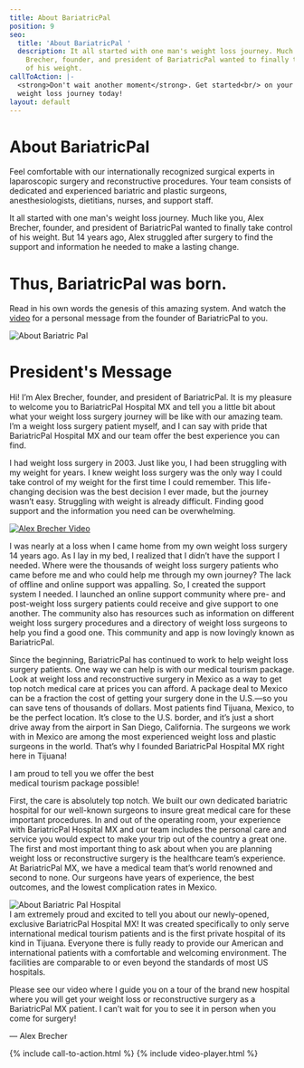 ```yaml
---
title: About BariatricPal
position: 9
seo:
  title: 'About BariatricPal '
  description: It all started with one man's weight loss journey. Much like you, Alex
    Brecher, founder, and president of BariatricPal wanted to finally take control
    of his weight.
callToAction: |-
  <strong>Don't wait another moment</strong>. Get started<br/> on your
  weight loss journey today!
layout: default
---
```


<div class='wrap'>
  <div class='section u-py6 u-bt1'>
    <div class='section-row'>
      <div class='section-chunk u-px4'>
        <h1 class='u-mt0'>About BariatricPal</h1>
      </div>
    </div>
    <div class='section-row'>
      <div class='section-chunk u-size4of7 u-px4 u-xs-sizeFull u-xs-mb3'>
        <p class='t3 u-mt0'>
          Feel comfortable with our internationally recognized surgical experts in laparoscopic surgery and reconstructive procedures. Your team consists of dedicated and experienced bariatric and plastic surgeons, anesthesiologists, dietitians, nurses, and support staff.
        </p>
        <p>
          It all started with one man's weight loss journey. Much like you, Alex Brecher, founder, and president of BariatricPal wanted to finally take control of his weight. But 14 years ago, Alex struggled after surgery to find the support and information he needed to make a lasting change.
        </p>
        <h1 class='u-textPrimary'>
          Thus, BariatricPal was born.
        </h1>
        <p class='js-scroll-to'>
          Read in his own words the genesis of this amazing system. And watch the <a href='#about-video'>video</a> for a personal message from the founder of BariatricPal to you.
        </p>
      </div>
      <div class='section-chunk u-size3of7 u-mAuto u-px4 u-xs-sizeFull'>
        <img src='/uploads/about-bariatric-pal.png' alt='About Bariatric Pal'/>
      </div>
    </div>
  </div>
  <div class='section u-py6'>
    <div class='section-row'>
      <div class='section-chunk u-px4 u-size13of16 u-xs-sizeFull'>
        <h1 class='u-mt0'>President's Message</h1>
        <p class='t3'>
          Hi! I’m Alex Brecher, founder, and president of BariatricPal. It is my pleasure to welcome you to BariatricPal Hospital MX and tell you a little bit about what your weight loss surgery journey will be like with our amazing team. I’m a weight loss surgery patient myself, and I can say with pride that BariatricPal Hospital MX and our team offer the best experience you can find.
        </p>
        <p>
          I had weight loss surgery in 2003. Just like you, I had been struggling with my weight for years. I knew weight loss surgery was the only way I could take control of my weight for the first time I could remember. This life-changing decision was the best decision I ever made, but the journey wasn’t easy. Struggling with weight is already difficult. Finding good support and the information you need can be overwhelming.
        </p>
      </div>
    </div>
    <div class='section-row'>
      <div class='section-chunk u-p4'>
        <a id='about-video' class='ctrl ctrl--play' href='#qctIbDMqjNM'>
          <img src='/uploads/alex-brecher.png' alt='Alex Brecher Video'/>
        </a>
      </div>
    </div>
    <div class='section-row'>
      <div class='section-chunk u-px4 u-size12of16 u-xs-sizeFull'>
        <p>
          I was nearly at a loss when I came home from my own weight loss surgery 14 years ago. As I lay in my bed, I realized that I didn’t have the support I needed. Where were the thousands of weight loss surgery patients who came before me and who could help me through my own journey? The lack of offline and online support was appalling. So, I created the support system I needed. I launched an online support community where pre- and post-weight loss surgery patients could receive and give support to one another. The community also has resources such as information on different weight loss surgery procedures and a directory of weight loss surgeons to help you find a good one. This community and app is now lovingly known as BariatricPal.
        </p>
        <p>
          Since the beginning, BariatricPal has continued to work to help weight loss surgery patients. One way we can help is with our medical tourism package. Look at weight loss and reconstructive surgery in Mexico as a way to get top notch medical care at prices you can afford. A package deal to Mexico can be a fraction the cost of getting your surgery done in the U.S.—so you can save tens of thousands of dollars. Most patients find Tijuana, Mexico, to be the perfect location. It’s close to the U.S. border, and it’s just a short drive away from the airport in San Diego, California. The surgeons we work with in Mexico are among the most experienced weight loss and plastic surgeons in the world. That’s why I founded BariatricPal Hospital MX right here in Tijuana!
        </p>
        <p class='t3 u-textPrimary u-py2'>
          I am proud to tell you we offer the best<br/>
          medical tourism package possible!
        </p>
        <p>
          First, the care is absolutely top notch. We built our own dedicated bariatric hospital for our well-known surgeons to insure great medical care for these important procedures. In and out of the operating room, your experience with BariatricPal Hospital MX and our team includes the personal care and service you would expect to make your trip out of the country a great one. The first and most important thing to ask about when you are planning weight loss or reconstructive surgery is the healthcare team’s experience. At BariatricPal MX, we have a medical team that’s world renowned and second to none. Our surgeons have years of experience, the best outcomes, and the lowest complication rates in Mexico.
        </p>
      </div>
    </div>
    <div class='section-row'>
      <div class='section-chunk u-size4of16 u-p4 u-pr0 u-xs-sizeFull u-xs-pl0 u-xs-pb0'>
        <img src='/uploads/bariatric-pal-hospital-mx-team.png' alt='About Bariatric Pal Hospital'/>
      </div>
      <div class='section-chunk u-size9of16 u-p3 u-xs-sizeFull'>
        I am extremely proud and excited to tell you about our newly-opened, exclusive BariatricPal Hospital MX! It was created specifically to only serve international medical tourism patients and is the first private hospital of its kind in Tijuana. Everyone there is fully ready to provide our American and international patients with a comfortable and welcoming environment. The facilities are comparable to or even beyond the standards of most US hospitals.
      </div>
    </div>
    <div class='section-row'>
      <div class='section-chunk u-px4 u-size12of16 u-xs-sizeFull'>
        <p>
          Please see our video where I guide you on a tour of the brand new hospital where you will get your weight loss or reconstructive surgery as a BariatricPal MX patient. I can’t wait for you to see it in person when you come for surgery!
        </p>
        <p>
          — Alex Brecher
        </p>
      </div>
    </div>
  </div>
</div>

{% include call-to-action.html %}
{% include video-player.html %}
